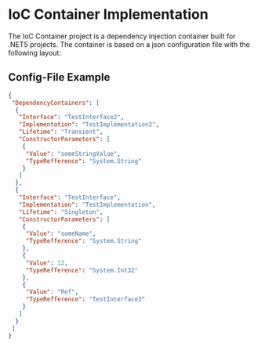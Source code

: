 ﻿# IoC Container Implementation

The IoC Container project is a dependency injection container built for .NET5 projects. The container is based on a json configuration file with the following layout:

## Config-File Example

```json
{
 "DependencyContainers": [
  {
   "Interface": "TestInterface2",
   "Implementation": "TestImplementation2",
   "Lifetime": "Transient",
   "ConstructorParameters": [
    {
     "Value": "someStringValue",
     "TypeRefference": "System.String"
    }
   ]
  },
  {
   "Interface": "TestInterface",
   "Implementation": "TestImplementation",
   "Lifetime": "Singleton",
   "ConstructorParameters": [
    {
     "Value": "someName",
     "TypeRefference": "System.String"
    },
    {
     "Value": 12,
     "TypeRefference": "System.Int32"
    },
    {
     "Value": "Ref",
     "TypeRefference": "TestInterface3"
    }
   ]
  }
 ]
}
```
